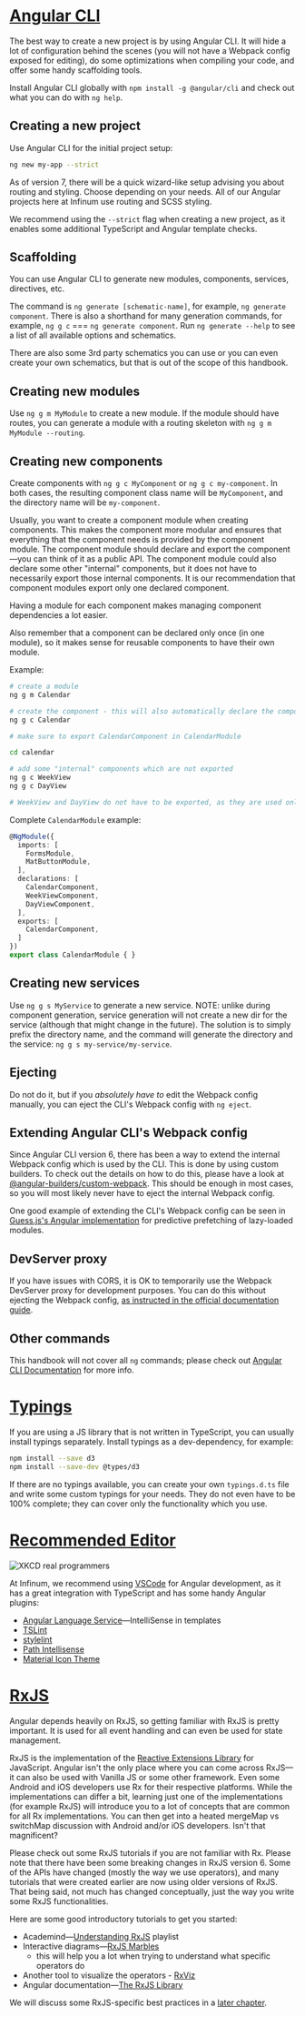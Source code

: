 # [Angular CLI](https://github.com/angular/angular-cli)

The best way to create a new project is by using Angular CLI. It will hide a lot of configuration behind the scenes (you will not have a Webpack config exposed for editing), do some optimizations when compiling your code, and offer some handy scaffolding tools.

Install Angular CLI globally with `npm install -g @angular/cli` and check out what you can do with `ng help`.

## Creating a new project

Use Angular CLI for the initial project setup:

```bash
ng new my-app --strict
```

As of version 7, there will be a quick wizard-like setup advising you about routing and styling. Choose depending on your needs. All of our Angular projects here at Infinum use routing and SCSS styling.

We recommend using the `--strict` flag when creating a new project, as it enables some additional TypeScript and Angular template checks.

## Scaffolding

You can use Angular CLI to generate new modules, components, services, directives, etc.

The command is `ng generate [schematic-name]`, for example, `ng generate component`. There is also a shorthand for many generation commands, for example, `ng g c` === `ng generate component`. Run `ng generate --help` to see a list of all available options and schematics.

There are also some 3rd party schematics you can use or you can even create your own schematics, but that is out of the scope of this handbook.

## Creating new modules

Use `ng g m MyModule` to create a new module. If the module should have routes, you can generate a module with a routing skeleton with `ng g m MyModule --routing`.

## Creating new components

Create components with `ng g c MyComponent` or `ng g c my-component`. In both cases, the resulting component class name will be `MyComponent`, and the directory name will be `my-component`.

Usually, you want to create a component module when creating components. This makes the component more modular and ensures that everything that the component needs is provided by the component module. The component module should declare and export the component—you can think of it as a public API. The component module could also declare some other "internal" components, but it does not have to necessarily export those internal components. It is our recommendation that component modules export only one declared component.

Having a module for each component makes managing component dependencies a lot easier.

Also remember that a component can be declared only once (in one module), so it makes sense for reusable components to have their own module.

Example:

```bash
# create a module
ng g m Calendar

# create the component - this will also automatically declare the component in the above created module
ng g c Calendar

# make sure to export CalendarComponent in CalendarModule

cd calendar

# add some "internal" components which are not exported
ng g c WeekView
ng g c DayView

# WeekView and DayView do not have to be exported, as they are used only internally
```

Complete `CalendarModule` example:
```typescript
@NgModule({
  imports: [
    FormsModule,
    MatButtonModule,
  ],
  declarations: [
    CalendarComponent,
    WeekViewComponent,
    DayViewComponent,
  ],
  exports: [
    CalendarComponent,
  ]
})
export class CalendarModule { }
```

## Creating new services

Use `ng g s MyService` to generate a new service. NOTE: unlike during component generation, service generation will not create a new dir for the service (although that might change in the future). The solution is to simply prefix the directory name, and the command will generate the directory and the service: `ng g s my-service/my-service`.

## Ejecting

Do not do it, but if you *absolutely have to* edit the Webpack config manually, you can eject the CLI's Webpack config with `ng eject`.

## Extending Angular CLI's Webpack config

Since Angular CLI version 6, there has been a way to extend the internal Webpack config which is used by the CLI. This is done by using custom builders. To check out the details on how to do this, please have a look at [@angular-builders/custom-webpack](https://www.npmjs.com/package/@angular-builders/custom-webpack). This should be enough in most cases, so you will most likely never have to eject the internal Webpack config.

One good example of extending the CLI's Webpack config can be seen in [Guess.js's Angular implementation](https://guess-js.github.io/docs/angular) for predictive prefetching of lazy-loaded modules.

## DevServer proxy

If you have issues with CORS, it is OK to temporarily use the Webpack DevServer proxy for development purposes. You can do this without ejecting the Webpack config, [as instructed in the official documentation guide](https://angular.io/guide/build#proxying-to-a-backend-server).

## Other commands

This handbook will not cover all `ng` commands; please check out [Angular CLI Documentation](https://angular.io/cli) for more info.

# [Typings](https://angular.io/guide/typescript-configuration)

If you are using a JS library that is not written in TypeScript, you can usually install typings separately. Install typings as a dev-dependency, for example:

```bash
npm install --save d3
npm install --save-dev @types/d3
```

If there are no typings available, you can create your own `typings.d.ts` file and write some custom typings for your needs. They do not even have to be 100% complete; they can cover only the functionality which you use.

# [Recommended Editor](https://xkcd.com/378/)

![XKCD real programmers](/img/real_programmers.png)

At Infinum, we recommend using [VSCode](https://code.visualstudio.com/) for Angular development, as it has a great integration with TypeScript and has some handy Angular plugins:

- [Angular Language Service](https://marketplace.visualstudio.com/items?itemName=Angular.ng-template)—IntelliSense in templates
- [TSLint](https://marketplace.visualstudio.com/items?itemName=eg2.tslint)
- [stylelint](https://marketplace.visualstudio.com/items?itemName=shinnn.stylelint)
- [Path Intellisense](https://marketplace.visualstudio.com/items?itemName=christian-kohler.path-intellisense)
- [Material Icon Theme](https://marketplace.visualstudio.com/items?itemName=PKief.material-icon-theme)

# [RxJS](https://github.com/ReactiveX/rxjs)

Angular depends heavily on RxJS, so getting familiar with RxJS is pretty important. It is used for all event handling and can even be used for state management.

RxJS is the implementation of the [Reactive Extensions Library](http://reactivex.io/) for JavaScript. Angular isn't the only place where you can come across RxJS—it can also be used with Vanilla JS or some other framework. Even some Android and iOS developers use Rx for their respective platforms. While the implementations can differ a bit, learning just one of the implementations (for example RxJS) will introduce you to a lot of concepts that are common for all Rx implementations. You can then get into a heated mergeMap vs switchMap discussion with Android and/or iOS developers. Isn't that magnificent?

Please check out some RxJS tutorials if you are not familiar with Rx. Please note that there have been some breaking changes in RxJS version 6. Some of the APIs have changed (mostly the way we use operators), and many tutorials that were created earlier are now using older versions of RxJS. That being said, not much has changed conceptually, just the way you write some RxJS functionalities.

Here are some good introductory tutorials to get you started:

- Academind—[Understanding RxJS](https://www.youtube.com/watch?v=T9wOu11uU6U&list=PL55RiY5tL51pHpagYcrN9ubNLVXF8rGVi) playlist
- Interactive diagrams—[RxJS Marbles](https://rxmarbles.com/)
  - this will help you a lot when trying to understand what specific operators do
- Another tool to visualize the operators - [RxViz](https://rxviz.com/)
- Angular documentation—[The RxJS Library](https://angular.io/guide/rx-library)

We will discuss some RxJS-specific best practices in a [later chapter](/handbook/books/frontend/angular/angular-guidelines-and-best-practices/use-rxjs-wisely).
